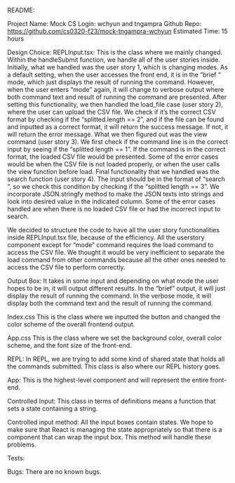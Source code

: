 README:

Project Name: Mock
CS Login: wchyun and tngampra
Github Repo: https://github.com/cs0320-f23/mock-tngampra-wchyun
Estimated Time: 15 hours

Design Choice:
REPLInput.tsx: This is the class where we mainly changed. Within the handleSubmit function, we handle all of the user stories inside. Initially, what we handled was the user story 1, which is changing modes. As a default setting, when the user accesses the front end, it is in the “brief “ mode, which just displays the result of running the command. However, when the user enters “mode” again, it will change to verbose output where both command text and result of running the command are presented. After setting this functionality, we then handled the load_file case (user story 2), where the user can upload the CSV file. We check if it’s the correct CSV format by checking if the “splitted.length == 2”, and if the file can be found and inputted as a correct format, it will return the success message. If not, it will return the error message. What we then figured out was the view command (user story 3). We first check if the command line is in the correct input by seeing if the “splitted length == 1”. If the command is in the correct format, the loaded CSV file would be presented. Some of the error cases would be when the CSV file is not loaded properly, or when the user calls the view function before load. Final functionality that we handled was the search function (user story 4). The input should be in the format of “search <column> <value>”, so we check this condition by checking if the “splitted length == 3”. We incorporate JSON.stringfy method to make the JSON texts into strings and look into desired value in the indicated column. Some of the error cases handled are when there is no loaded CSV file or had the incorrect input to search.

We decided to structure the code to have all the user story functionalities inside REPLInput.tsx file, because of the efficiency. All the userstory component except for “mode” command requires the load command to access the CSV file. We thought it would be very inefficient to separate the load command from other commands because all the other ones needed to access the CSV file to perform correctly.

Output Box: It takes in some input and depending on what mode the user hopes to be in, it will output different results. In the “brief” output, it will just display the result of running the command. In the verbose mode, it will display both the command text and the result of running the command.

Index.css
This is the class where we inputted the button and changed the color scheme of the overall frontend output.

App.css
This is the class where we set the background color, overall color scheme, and the font size of the front-end.

REPL:
In REPL, we are trying to add some kind of shared state that holds all the commands submitted. This class is also where our REPL history goes.

App:
This is the highest-level component and will represent the entire front-end.

Controlled Input:
This class in terms of definitions means a function that sets a state containing a string.

Controlled input method:
All the input boxes contain states. We hope to make sure that React is managing the state appropriately so that there is a component that can wrap the input box. This method will handle these problems.

Tests:

Bugs: There are no known bugs.
